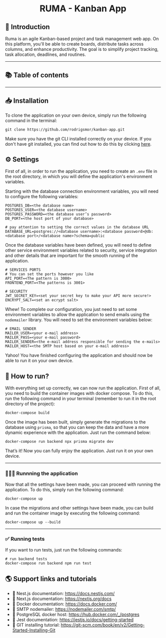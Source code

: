 <h1 align="center">RUMA - Kanban App</h1>

## 📒 Introduction

Ruma is an agile Kanban-based project and task management web app. On this platform, you'll be able to create boards, distribute tasks across columns, and enhance productivity. The goal is to simplify project tracking, task allocation, deadlines, and routines.

---

## 📚 Table of contents


---

## 📥 Installation

To clone the application on your own device, simply run the following command in the terminal:

````
git clone https://github.com/rodrigsmor/kanban-app.git
`````

Make sure you have the git CLI installed correctly on your device. If you don't have git installed, you can find out how to do this by clicking [here](#🌎-support-links-and-tutorials).

## ⚙️ Settings

First of all, in order to run the application, you need to create an `.env` file in the root directory, in which you will define the application's environment variables.

Starting with the database connection environment variables, you will need to configure the following variables:

```
POSTGRES_DB=<the database name>
POSTGRES_USER=<the database username>
POSTGRES_PASSWORD=<the database user’s password>
DB_PORT=<the host port of your database>

# pay attention to setting the correct values in the database URL
DATABASE_URL=postgres://<database username>:<database password>@db:<database port>/<database name>?schema=public
```

Once the database variables have been defined, you will need to define other service environment variables related to security, service integration and other details that are important for the smooth running of the application.

````
# SERVICES PORTS
# You can set the ports however you like
API_PORT=<The pattern is 3000>
FRONTEND_PORT=<The patterns is 3001>

# SECURITY
JWT_SECRET_KEY=<set your secret key to make your API more secure!>
ENCRYPT_SALT=<set an ecrypt salt>
````

Whew! To complete our configuration, you just need to set some environment variables to allow the application to send emails using the `nodemailer` library. You will need to set the environment variables below:

````
# EMAIL SENDER
MAILER_USER=<your e-mail address>
MAILER_PASS=<your e-mail password>
MAILER_SENDER=<the e-mail address responsible for sending the e-mails>
MAILER_HOST=<the SMTP host based on your e-mail address>
````

Yahoo! You have finished configuring the application and should now be able to run it on your own device.

## 🚀 How to run?

With everything set up correctly, we can now run the application. First of all, you need to build the container images with docker compose. To do this, run the following command in your terminal (remember to run it in the root directory of the project):

````
docker-compose build
````

Once the image has been built, simply generate the migrations to the database using `prisma`, so that you can keep the data and have a more dynamic experience with the application. Just run the command below:

````
docker-compose run backend npx prisma migrate dev
````

That’s it! Now you can fully enjoy the application. Just run it on your own device.

---

### 🏃🏽‍♂️ Runnning the application

Now that all the settings have been made, you can proceed with running the application. To do this, simply run the following command:

````
docker-compose up
````

In case the migrations and other settings have been made, you can build and run the container image by executing the following command:

`````
docker-compose up --build
`````

---

### ✅ Running tests

If you want to run tests, just run the following commands:

````
# run backend tests
docker-compose run backend npm run test
````

## 🌎 Support links and tutorials

- 🔗 Nest.js documentation: https://docs.nestjs.com/
- 🔗 Next.js documentation: https://nextjs.org/docs
- 🔗 Docker documentation: https://docs.docker.com/
- 🔗 SMTP nodemailer: https://nodemailer.com/smtp/
- 🔗 PostgreSQL docker host: https://hub.docker.com/_/postgres
- 🔗 Jest documentation: https://jestjs.io/docs/getting-started
- 🔗 GIT installing tutorial: https://git-scm.com/book/en/v2/Getting-Started-Installing-Git